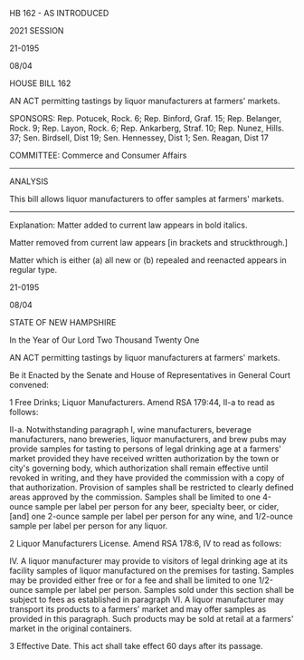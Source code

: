  HB 162 - AS INTRODUCED

 

 

2021 SESSION

 21-0195

 08/04

 

HOUSE BILL 162

 

AN ACT permitting tastings by liquor manufacturers at farmers' markets.

 

SPONSORS: Rep. Potucek, Rock. 6; Rep. Binford, Graf. 15; Rep. Belanger, Rock. 9; Rep. Layon, Rock. 6; Rep. Ankarberg, Straf. 10; Rep. Nunez, Hills. 37; Sen. Birdsell, Dist 19; Sen. Hennessey, Dist 1; Sen. Reagan, Dist 17

 

COMMITTEE: Commerce and Consumer Affairs

 

-----------------------------------------------------------------

 

ANALYSIS

 

 This bill allows liquor manufacturers to offer samples at farmers' markets.

 

- - - - - - - - - - - - - - - - - - - - - - - - - - - - - - - - - - - - - - - - - - - - - - - - - - - - - - - - - - - - - - - - - - - - - - - - - - - 

 

Explanation: Matter added to current law appears in bold italics.

 Matter removed from current law appears [in brackets and struckthrough.]

 Matter which is either (a) all new or (b) repealed and reenacted appears in regular type.

 21-0195

 08/04

 

STATE OF NEW HAMPSHIRE

 

In the Year of Our Lord Two Thousand Twenty One

 

AN ACT permitting tastings by liquor manufacturers at farmers' markets.

 

Be it Enacted by the Senate and House of Representatives in General Court convened:

 

 1 Free Drinks; Liquor Manufacturers. Amend RSA 179:44, II-a to read as follows:

 II-a. Notwithstanding paragraph I, wine manufacturers, beverage manufacturers, nano breweries, liquor manufacturers, and brew pubs may provide samples for tasting to persons of legal drinking age at a farmers' market provided they have received written authorization by the town or city's governing body, which authorization shall remain effective until revoked in writing, and they have provided the commission with a copy of that authorization. Provision of samples shall be restricted to clearly defined areas approved by the commission. Samples shall be limited to one 4-ounce sample per label per person for any beer, specialty beer, or cider, [and] one 2-ounce sample per label per person for any wine, and 1/2-ounce sample per label per person for any liquor.

 2 Liquor Manufacturers License. Amend RSA 178:6, IV to read as follows:

 IV. A liquor manufacturer may provide to visitors of legal drinking age at its facility samples of liquor manufactured on the premises for tasting. Samples may be provided either free or for a fee and shall be limited to one 1/2-ounce sample per label per person. Samples sold under this section shall be subject to fees as established in paragraph VI. A liquor manufacturer may transport its products to a farmers' market and may offer samples as provided in this paragraph. Such products may be sold at retail at a farmers' market in the original containers.

 3 Effective Date. This act shall take effect 60 days after its passage.

